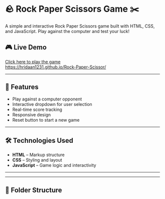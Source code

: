 # 🪨 Rock Paper Scissors Game ✂️

A simple and interactive Rock Paper Scissors game built with HTML, CSS, and JavaScript. Play against the computer and test your luck!

## 🎮 Live Demo

[Click here to play the game](#)  
https://hridaan1231.github.io/Rock-Paper-Scissor/

---

## 🧠 Features

- Play against a computer opponent
- Interactive dropdown for user selection
- Real-time score tracking
- Responsive design 
- Reset button to start a new game

---

## 🛠️ Technologies Used

- **HTML** – Markup structure
- **CSS** – Styling and layout
- **JavaScript** – Game logic and interactivity

---

---

## 📂 Folder Structure


